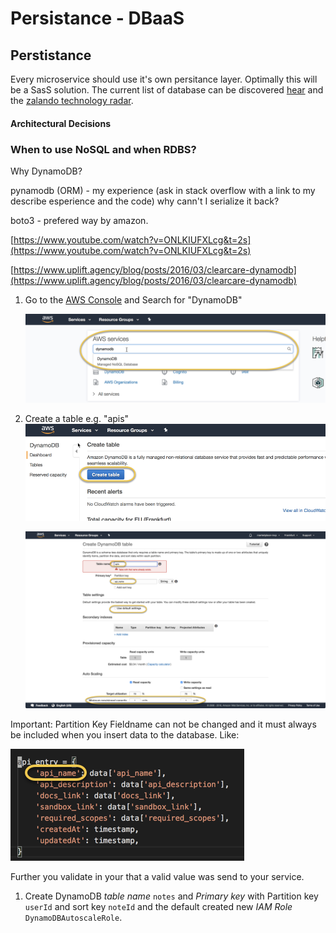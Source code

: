 # Persistance - DBaaS

## Perstistance

Every microservice should use it's own persitance layer. Optimally this will be a SasS solution. The current list of database can be discovered [hear](https://db-engines.com/de/ranking) and the [zalando technology radar](./).

#### Architectural Decisions

### When to use NoSQL and when RDBS?

Why DynamoDB?

pynamodb \(ORM\) - my experience \(ask in stack overflow with a link to my describe esperience and the code\) why cann't I serialize it back?

boto3 - prefered way by amazon.

[https://www.youtube.com/watch?v=ONLKIUFXLcg&t=2s](https://www.youtube.com/watch?v=ONLKIUFXLcg&t=2s)

[https://www.uplift.agency/blog/posts/2016/03/clearcare-dynamodb](https://www.uplift.agency/blog/posts/2016/03/clearcare-dynamodb)

1. Go to the [AWS Console](https://console.aws.amazon.com/console/home) and Search for "DynamoDB"

   ![](../.gitbook/assets/search-for-dynamodb-on-aws.png)

2. Create a table e.g. "apis"  
   ![](../.gitbook/assets/create-dynamodb-table.png)

   ![](../.gitbook/assets/create-dynamodb-table-1.png)

Important: Partition Key Fieldname can not be changed and it must always be included when you insert data to the database. Like:

![](../.gitbook/assets/partion-key-must-be-included.png)

Further you validate in your that a valid value was send to your service.



1. Create DynamoDB _table name_ `notes` and _Primary key_ with Partition key `userId` and sort key `noteId` and the default created new _IAM Role_ `DynamoDBAutoscaleRole`.



